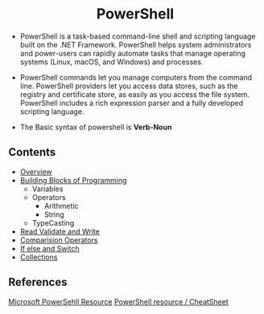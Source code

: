 # <center>PowerShell</center>

* PowerShell is a task-based command-line shell and scripting language built on the .NET Framework. PowerShell helps system administrators and power-users can rapidly automate tasks that manage operating systems (Linux, macOS, and Windows) and processes.

* PowerShell commands let you manage computers from the command line. PowerShell providers let you access data stores, such as the registry and certificate store, as easily as you access the file system. PowerShell includes a rich expression parser and a fully developed scripting language.

* The Basic syntax of powershell is **Verb-Noun**

## Contents
- [Overview](overview.md)
- [Building Blocks of Programming](building_blocks.md)
    - Variables
    - Operators
        - Arithmetic
        - String
    - TypeCasting
- [Read Validate and Write](read_validate.md)
- [Comparision Operators](comparisions.md)
- [If else and Switch](conditional.md)
- [Collections](collections.md)


## References
[Microsoft PowerSehll Resource](https://docs.microsoft.com/en-us/powershell/scripting/powershell-scripting?view=powershell-6)
[PowerShell resource / CheatSheet](https://ss64.com/ps/)
